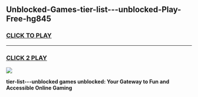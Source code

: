 
## Unblocked-Games-tier-list---unblocked-Play-Free-hg845
<h3>
<a href="https://premium76.site?title=tier-list---unblocked&ref=10A">CLICK TO PLAY</a></h3>
<hr>

<h3>
<a href="https://premium76.site?title=tier-list---unblocked&ref=10A">CLICK 2 PLAY</a>
  
</h3>

<a href="https://premium76.site?title=tier-list---unblocked&ref=10A"><img src="https://clearcache.store/games.png"></a>


**tier-list---unblocked games unblocked: Your Gateway to Fun and Accessible Online Gaming**
